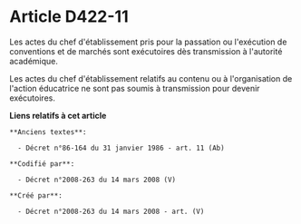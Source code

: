 # Article D422-11

Les actes du chef d'établissement pris pour la passation ou l'exécution de conventions et de marchés sont exécutoires dès
transmission à l'autorité académique.

Les actes du chef d'établissement relatifs au contenu ou à l'organisation de l'action éducatrice ne sont pas soumis à
transmission pour devenir exécutoires.

**Liens relatifs à cet article**

	**Anciens textes**:

	  - Décret n°86-164 du 31 janvier 1986 - art. 11 (Ab)

	**Codifié par**:

	  - Décret n°2008-263 du 14 mars 2008 (V)

	**Créé par**:

	  - Décret n°2008-263 du 14 mars 2008 - art. (V)
